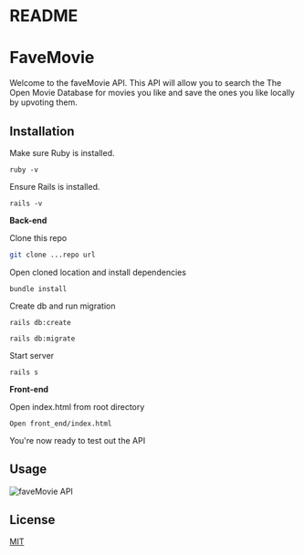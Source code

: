 # README

# FaveMovie

Welcome to the faveMovie API. This API will
allow you to search the The Open Movie Database for movies you like and save the ones you like locally by upvoting them.

## Installation

Make sure Ruby is installed.

```
ruby -v
```

Ensure Rails is installed.

```
rails -v
```

**Back-end**

Clone this repo

```bash
git clone ...repo url
```

Open cloned location and install dependencies

```
bundle install
```

Create db and run migration

```
rails db:create
```

```
rails db:migrate
```

Start server

```
rails s
```

**Front-end**

Open index.html from root directory

```
Open front_end/index.html

```

You're now ready to test out the API

## Usage

![faveMovie API](http://g.recordit.co/ppdHtJND1E.gif)

## License

[MIT](https://choosealicense.com/licenses/mit/)
